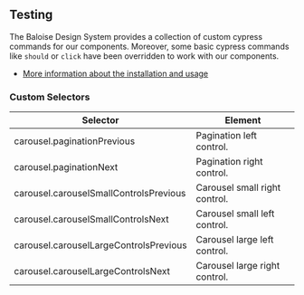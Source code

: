 ## Testing

The Baloise Design System provides a collection of custom cypress commands for our components. Moreover, some basic cypress commands like `should` or `click` have been overridden to work with our components.

- [More information about the installation and usage](?path=/docs/development-testing--page)

<!-- START: human documentation -->

### Custom Selectors

| Selector                               | Element                       |
| -------------------------------------- | ----------------------------- |
| carousel.paginationPrevious            | Pagination left control.      |
| carousel.paginationNext                | Pagination right control.     |
| carousel.carouselSmallControlsPrevious | Carousel small right control. |
| carousel.carouselSmallControlsNext     | Carousel small left control.  |
| carousel.carouselLargeControlsPrevious | Carousel large left control.  |
| carousel.carouselLargeControlsNext     | Carousel large right control. |

<!-- END: human documentation -->
